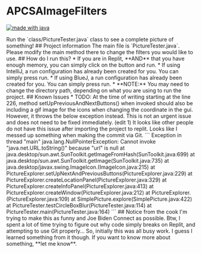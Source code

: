 # APCSAImageFilters
<p align="left">
    <a href="https://java.com">
        <img src="https://img.shields.io/badge/made%20with-java-blue" 
            alt="made with java"></a>
</p>
Run the `class/PictureTester.java` class to see a complete picture of something!
## Project information
The main file is `PictureTester.java`. Please modify the main method there to change the filters you would like to use.
## How do I run this?
* If you are in Replit,  **AND** that you have enough memory, you can simply click on the button and run.
* If using IntelliJ, a run configuration has already been created for you. You can simply press run.
* If using BlueJ, a run configuration has already been created for you. You can simply press run.
* **NOTE:** You may need to change the directory path, depending on what you are using to run the project.
## Known Issues
* TODO: At the time of writing starting at the line 226, method setUpPreviousAndNextButtons() when invoked should also 
be including a gif image for the icons when changing the coordinate in the gui. However, it throws the below 
exception instead. This is not an urgent issue and does not need to be fixed immediately. (edit 1) It looks like 
other people do not have this issue after importing the project to replit. Looks like I messed up something when 
making the commit via Git.
```
Exception in thread "main" java.lang.NullPointerException: Cannot invoke "java.net.URL.toString()" because "url" is null
    at java.desktop/sun.awt.SunToolkit.getImageFromHash(SunToolkit.java:699)
    at java.desktop/sun.awt.SunToolkit.getImage(SunToolkit.java:735)
    at java.desktop/javax.swing.ImageIcon.<init>(ImageIcon.java:215)
    at PictureExplorer.setUpNextAndPreviousButtons(PictureExplorer.java:229)
    at PictureExplorer.createLocationPanel(PictureExplorer.java:329)
    at PictureExplorer.createInfoPanel(PictureExplorer.java:413)
    at PictureExplorer.createWindow(PictureExplorer.java:212)
    at PictureExplorer.<init>(PictureExplorer.java:109)
    at SimplePicture.explore(SimplePicture.java:422)
    at PictureTester.testCircleBoxBlur(PictureTester.java:114)
    at PictureTester.main(PictureTester.java:164)
```
## Notice from the cook
I'm trying to make this as funny and Joe Biden Connect as possible. Btw, I spent a lot of time trying to figure out why 
code simply breaks on Replit, and attempting to use Git properly... So, initially this was all busy work. I guess I 
learned something from it though. If you want to know more about something, **let me know**. 
